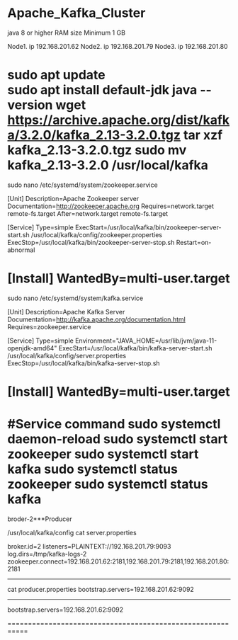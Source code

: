 # Apache_Kafka_Cluster

java 8 or higher
RAM size Minimum 1 GB

Node1. ip 192.168.201.62 
Node2. ip 192.168.201.79
Node3. ip 192.168.201.80


sudo apt update  
sudo apt install default-jdk 
java --version 
wget https://archive.apache.org/dist/kafka/3.2.0/kafka_2.13-3.2.0.tgz
tar xzf kafka_2.13-3.2.0.tgz 
sudo mv kafka_2.13-3.2.0 /usr/local/kafka
=====================================
 
sudo nano /etc/systemd/system/zookeeper.service 

[Unit]
Description=Apache Zookeeper server
Documentation=http://zookeeper.apache.org
Requires=network.target remote-fs.target
After=network.target remote-fs.target

[Service]
Type=simple
ExecStart=/usr/local/kafka/bin/zookeeper-server-start.sh /usr/local/kafka/config/zookeeper.properties
ExecStop=/usr/local/kafka/bin/zookeeper-server-stop.sh
Restart=on-abnormal

[Install]
WantedBy=multi-user.target
==============================
sudo nano /etc/systemd/system/kafka.service 

[Unit]
Description=Apache Kafka Server
Documentation=http://kafka.apache.org/documentation.html
Requires=zookeeper.service

[Service]
Type=simple
Environment="JAVA_HOME=/usr/lib/jvm/java-11-openjdk-amd64"
ExecStart=/usr/local/kafka/bin/kafka-server-start.sh /usr/local/kafka/config/server.properties
ExecStop=/usr/local/kafka/bin/kafka-server-stop.sh

[Install]
WantedBy=multi-user.target
======================================================
#Service command
sudo systemctl daemon-reload 
sudo systemctl start zookeeper 
sudo systemctl start kafka 
sudo systemctl status zookeeper 
sudo systemctl status kafka
=================
broder-2***Producer

/usr/local/kafka/config
cat server.properties

broker.id=2
listeners=PLAINTEXT://192.168.201.79:9093
log.dirs=/tmp/kafka-logs-2
zookeeper.connect=192.168.201.62:2181,192.168.201.79:2181,192.168.201.80:2181
********
cat producer.properties
bootstrap.servers=192.168.201.62:9092
******************
bootstrap.servers=192.168.201.62:9092


===========================================================
